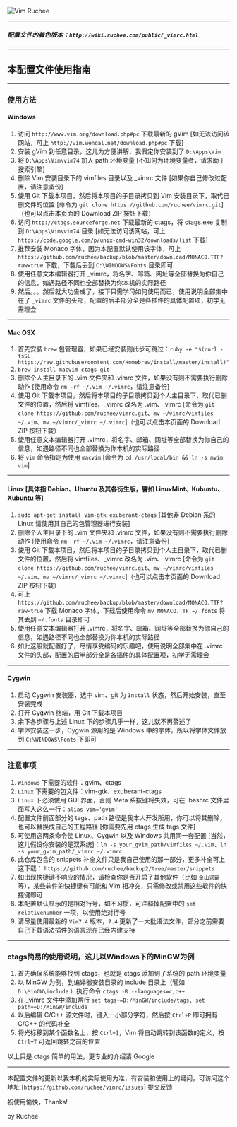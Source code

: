 ![Vim Ruchee](https://raw.github.com/ruchee/mysite/master/public/images/vim.png "Vim Ruchee")

----

##### 配置文件的着色版本：`http://wiki.ruchee.com/public/_vimrc.html`

----

## 本配置文件使用指南

----

### 使用方法

#### Windows

1. 访问 `http://www.vim.org/download.php#pc` 下载最新的 gVim [如无法访问该网站，可上 `http://vim.wendal.net/download.php#pc` 下载]
2. 安装 gVim 到任意目录，这儿为方便讲解，我假定你安装到了 `D:\Apps\Vim`
3. 将 `D:\Apps\Vim\vim74` 加入 path 环境变量 [不知何为环境变量者，请求助于搜索引擎]
4. 删除 Vim 安装目录下的 vimfiles 目录以及 _vimrc 文件 [如果你自己修改过配置，请注意备份]
5. 使用 Git 下载本项目，然后将本项目的子目录拷贝到 Vim 安装目录下，取代已删文件的位置 [命令为 `git clone https://github.com/ruchee/vimrc.git`]（也可以点击本页面的 Download ZIP 按钮下载）
6. 访问 `http://ctags.sourceforge.net` 下载最新的 ctags，将 ctags.exe 复制到 `D:\Apps\Vim\vim74` 目录 [如无法访问该网站，可上 `https://code.google.com/p/unix-cmd-win32/downloads/list` 下载]
7. 推荐安装 Monaco 字体，因为本配置默认使用该字体，可上 `https://github.com/ruchee/backup/blob/master/download/MONACO.TTF?raw=true` 下载，下载后丢到 `C:\WINDOWS\Fonts` 目录即可
8. 使用任意文本编辑器打开 _vimrc，将名字、邮箱、网址等全部替换为你自己的信息，如遇路径不同也全部替换为你本机的实际路径
9. 然后。。。然后就大功告成了，接下只需学习如何使用而已，使用说明全部集中在了 `_vimrc` 文件的头部，配置的后半部分全是各插件的具体配置项，初学无需理会

----

#### Mac OSX

1. 首先安装 `brew` 包管理器，如果已经安装则此步可跳过：`ruby -e "$(curl -fsSL https://raw.githubusercontent.com/Homebrew/install/master/install)"`
2. `brew install macvim ctags git`
3. 删除个人主目录下的 .vim 文件夹和 .vimrc 文件，如果没有则不需要执行删除动作 [使用命令 `rm -rf ~/.vim ~/.vimrc`，请注意备份]
4. 使用 Git 下载本项目，然后将本项目的子目录拷贝到个人主目录下，取代已删文件的位置，然后将 vimfiles、_vimrc 改名为 .vim、.vimrc [命令为 `git clone https://github.com/ruchee/vimrc.git`、`mv ~/vimrc/vimfiles ~/.vim`、`mv ~/vimrc/_vimrc ~/.vimrc`]（也可以点击本页面的 Download ZIP 按钮下载）
5. 使用任意文本编辑器打开 .vimrc，将名字、邮箱、网址等全部替换为你自己的信息，如遇路径不同也全部替换为你本机的实际路径
6. 将 `vim` 命令指定为使用 `macvim` [命令为 `cd /usr/local/bin && ln -s mvim vim`]

----

#### Linux [具体指 Debian、Ubuntu 及其各衍生版，譬如 LinuxMint、Kubuntu、Xubuntu 等]

1. `sudo apt-get install vim-gtk exuberant-ctags` [其他非 Debian 系的 Linux 请使用其自己的包管理器进行安装]
2. 删除个人主目录下的 .vim 文件夹和 .vimrc 文件，如果没有则不需要执行删除动作 [使用命令 `rm -rf ~/.vim ~/.vimrc`，请注意备份]
3. 使用 Git 下载本项目，然后将本项目的子目录拷贝到个人主目录下，取代已删文件的位置，然后将 vimfiles、_vimrc 改名为 .vim、.vimrc [命令为 `git clone https://github.com/ruchee/vimrc.git`、`mv ~/vimrc/vimfiles ~/.vim`、`mv ~/vimrc/_vimrc ~/.vimrc`]（也可以点击本页面的 Download ZIP 按钮下载）
4. 可上 `https://github.com/ruchee/backup/blob/master/download/MONACO.TTF?raw=true` 下载 Monaco 字体，下载后使用命令 `mv MONACO.TTF ~/.fonts` 将其丢到 `~/.fonts` 目录即可
5. 使用任意文本编辑器打开 .vimrc，将名字、邮箱、网址等全部替换为你自己的信息，如遇路径不同也全部替换为你本机的实际路径
6. 如此这般就配置好了，尽情享受编码的乐趣吧，使用说明全部集中在 .vimrc 文件的头部，配置的后半部分全是各插件的具体配置项，初学无需理会

----

#### Cygwin

1. 启动 Cygwin 安装器，选中 vim、git 为 `Install` 状态，然后开始安装，直至安装完成
2. 打开 Cygwin 终端，用 Git 下载本项目
3. 余下各步骤与上述 Linux 下的步骤几乎一样，这儿就不再赘述了
4. 字体安装这一步，Cygwin 源用的是 Windows 中的字体，所以将字体文件放到 `C:\WINDOWS\Fonts` 下即可

----

### 注意事项

1. `Windows` 下需要的软件：gvim、ctags
2. `Linux` 下需要的包文件：vim-gtk、exuberant-ctags
3. `Linux` 下必须使用 GUI 界面，否则 Meta 系按键将失效，可在 .bashrc 文件里面写入这么一行：`alias vim='gvim'`
4. 配置文件前面部分的 tags、path 路径是我本人开发所用，你可以将其删除，也可以替换成自己的工程路径 [你需要先用 ctags 生成 tags 文件]
5. 可使用这两条命令使 Linux、Cygwin 以及 Windows 共用同一套配置 [当然，这儿假设你安装的是双系统]：`ln -s your_gvim_path/vimfiles ~/.vim`、`ln -s your_gvim_path/_vimrc ~/.vimrc`
6. 此仓库包含的 snippets 补全文件只是我自己使用的那一部分，更多补全可上这下载： `https://github.com/ruchee/backup2/tree/master/snippets`
7. 如出现快捷键不响应的情况，请检查你是否开启了其他软件（比如 `金山词霸` 等），某些软件的快捷键有可能和 Vim 相冲突，只需修改或禁用这些软件的快捷键即可
8. 本配置默认显示的是相对行号，如不习惯，可注释掉配置中的 `set relativenumber` 一项，以使用绝对行号
9. 请尽量使用最新的 `Vim7.4` 版本，`7.4` 更新了一大批语法文件，部分之前需要自己下载语法插件的语言现在已经内建支持

----

### ctags简易的使用说明，这儿以Windows下的MinGW为例

1. 首先确保系统能够找到 ctags，也就是 ctags 添加到了系统的 path 环境变量
2. 以 MinGW 为例，到编译器安装目录的 include 目录上（譬如 `D:\MinGW\include` ）执行命令 `ctags -R --languages=c,c++`
3. 在 _vimrc 文件中添加两行 `set tags+=D:/MinGW/include/tags`、`set path+=D:/MinGW/include`
4. 以后编辑 C/C++ 源文件时，键入一小部分字符，然后按 `Ctrl+P` 即可拥有 C/C++ 的代码补全
5. 将光标移到某个函数名上，按 `Ctrl+]`，Vim 将自动跳转到该函数的定义，按 `Ctrl+T` 可返回跳转之前的位置

以上只是 ctags 简单的用法，更专业的介绍请 Google

----

本配置文件的更新以我本机的实际使用为准，有安装和使用上的疑问，可访问这个地址 [`https://github.com/ruchee/vimrc/issues`] 提交反馈

祝使用愉快，Thanks!

by Ruchee
